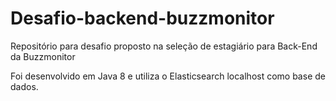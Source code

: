 # Desafio-backend-buzzmonitor

Repositório para desafio proposto na seleção de estagiário para Back-End da Buzzmonitor

Foi desenvolvido em Java 8 e utiliza o Elasticsearch localhost como base de dados.
